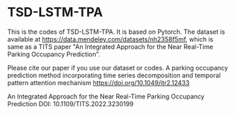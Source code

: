 # TSD-LSTM-TPA
This is the codes of TSD-LSTM-TPA. It is based on Pytorch.
The dataset is available at https://data.mendeley.com/datasets/nh2358f5mf, which is same as a TITS paper "An Integrated Approach for the Near Real-Time Parking Occupancy Prediction".

Please cite our paper if you use our dataset or codes.
A parking occupancy prediction method incorporating time series decomposition and temporal pattern attention mechanism
https://doi.org/10.1049/itr2.12433

An Integrated Approach for the Near Real-Time Parking Occupancy Prediction
DOI: 10.1109/TITS.2022.3230199
